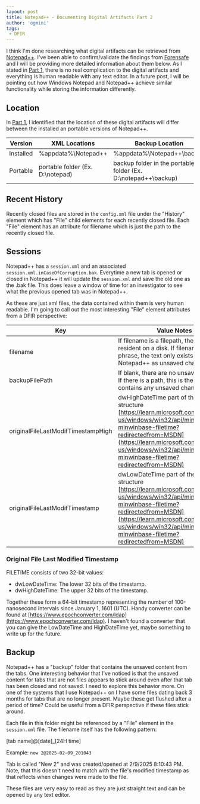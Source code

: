```yaml
---
layout: post
title: Notepad++ - Documenting Digital Artifacts Part 2 
author: 'ogmini'
tags:
 - DFIR
---
```


I think I'm done researching what digital artifacts can be retrieved from [Notepad++](https://notepad-plus-plus.org/). I've been able to confirm/validate the findings from [Forensafe](https://forensafe.com/blogs/windows_notepad++.html) and I will be providing more detailed information about them below. As I stated in [Part 1](https://ogmini.github.io/2025/02/08/Notepad++-Documenting-Digital-Artifacts.html), there is no real complication to the digital artifacts and everything is human readable with any text editor. In a future post, I will be pointing out how Windows Notepad and Notepad++ achieve similar functionality while storing the information differently. 

## Location

In [Part 1](https://ogmini.github.io/2025/02/08/Notepad++-Documenting-Digital-Artifacts.html), I identified that the location of these digital artifacts will differ between the installed an portable versions of Notepad++.

| Version | XML Locations | Backup Location |
| --- | --- | --- |
| Installed | %appdata%\Notepad++ | %appdata%\Notepad++\backup
| Portable | portable folder (Ex. D:\notepad) | backup folder in the portable folder (Ex. D:\notepad++\backup) |

## Recent History

Recently closed files are stored in the `config.xml` file under the "History" element which has "File" child elements for each recently closed file. Each "File" element has an attribute for filename which is just the path to the recently closed file.

## Sessions

Notepad++ has a `session.xml` and an associated `session.xml.inCaseOfCorruption.bak`. Everytime a new tab is opened or closed in Notepad++ it will update the `session.xml` and save the old one as the .bak file. This does leave a window of time for an investigator to see what the previous opened tab was in Notepad++.

As these are just xml files, the data contained within them is very human readable. I'm going to call out the most interesting "File" element attributes from a DFIR perspective:

| Key | Value Notes |
| --- | --- |
| filename | If filename is a filepath, the file is resident on a disk. If filename is just a phrase, the text only exists within Notepad++ as unsaved changes. |
| backupFilePath | If blank, there are no unsaved changes. If there is a path, this is the file that contains any unsaved changes. |
| originalFileLastModifTimestampHigh | dwHighDateTime part of the FILETIME structure [https://learn.microsoft.com/en-us/windows/win32/api/minwinbase/ns-minwinbase-filetime?redirectedfrom=MSDN](https://learn.microsoft.com/en-us/windows/win32/api/minwinbase/ns-minwinbase-filetime?redirectedfrom=MSDN)|
| originalFileLastModifTimestamp | dwLowDateTime part of the FILETIME structure [https://learn.microsoft.com/en-us/windows/win32/api/minwinbase/ns-minwinbase-filetime?redirectedfrom=MSDN](https://learn.microsoft.com/en-us/windows/win32/api/minwinbase/ns-minwinbase-filetime?redirectedfrom=MSDN)|

### Original File Last Modified Timestamp

FILETIME consists of two 32-bit values:

- dwLowDateTime: The lower 32 bits of the timestamp.
- dwHighDateTime: The upper 32 bits of the timestamp.

 Together these form a 64-bit timestamp representing the number of 100-nanosecond intervals since January 1, 1601 (UTC). Handy converter can be found at [https://www.epochconverter.com/ldap](https://www.epochconverter.com/ldap). I haven't found a converter that you can give the LowDateTime and HighDateTime yet, maybe something to write up for the future.

 ## Backup

Notepad++ has a "backup" folder that contains the unsaved content from the tabs. One interesting behavior that I've noticed is that the unsaved content for tabs that are not files appears to stick around even after that tab has been closed and not saved. I need to explore this behavior more. On one of the systems that I use Notepad++ on I have some files dating back 3 months for tabs that are no longer present. Maybe these get flushed after a period of time? Could be useful from a DFIR perspective if these files stick around.

Each file in this folder might be referenced by a "File" element in the `session.xml` file. The filename itself has the following pattern:

[tab name]@[date]_[24H time]

Example: `new 2@2025-02-09_201043`

Tab is called "New 2" and was created/opened at 2/9/2025 8:10:43 PM. Note, that this doesn't need to match with the file's modified timestamp as that reflects when changes were made to the file.

These files are very easy to read as they are just straight text and can be opened by any text editor. 